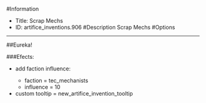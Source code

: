 #Information
 - Title: Scrap Mechs
 - ID: artifice_inventions.906
#Description
Scrap Mechs
#Options

___
##Eureka!

###Efects:<ul><li>add faction influence:</li><ul><li>faction = tec_mechanists</li><li>influence = 10</li></ul><li>custom tooltip = new_artifice_invention_tooltip</li></ul>
